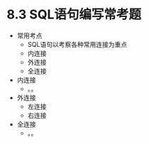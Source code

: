 # 8.3 SQL语句编写常考题

- 常用考点
	- SQL语句以考察各种常用连接为重点
	- 内连接
	- 外连接
	- 全连接
- 内连接
	- 。。
- 外连接
	- 左连接
	- 右连接
- 全连接
	- 。。 